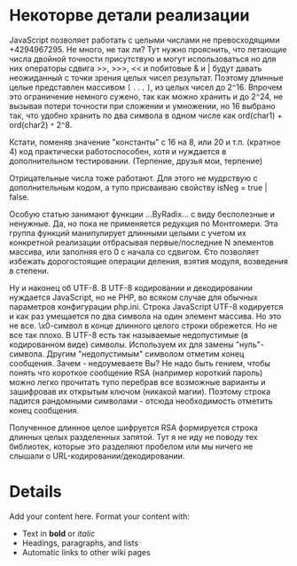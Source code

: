 # Некоторве детали реализации #

JavaScript позволяет работать с целыми числами не превосходящими +4294967295. Не много, не так ли? Тут нужно прояснить, что летающие числа двойной точности присутствую и могут использоваться но для них операторы сдвига >>, >>>, << и побитовые & и | будут давать неожиданный с точки зрения целых чисел результат. Поэтому длинные целые представлен массивом `[` . . . `]`, из целых чисел до 2`^`16. Впрочем это ограничение немного сужено, так как можно хранить и до 2`^`24, не вызывая потери точности при сложении и умножении, но 16 выбрано так, что удобно хранить по два символа в одном числе как ord(char1) + ord(char2) `*` 2`^`8.

Кстати, поменяв значение "константы" с 16 на 8, или 20 и т.п. (кратное 4) код практически работоспособен, хотя и нуждается в дополнительном тестировании. (Терпение, друзья мои, терпение)

Отрицательные числа тоже работают. Для этого не мудрствую с дополнительным кодом, а тупо присваиваю свойству isNeg = true | false.

Особую статью занимают функции ...ByRadix... с виду бесполезные и ненужные. Да, но пока не применяется редукция по Монтгомери. Эта группа функций манипулирует длинными целыми с учетом их конкретной реализации отбрасывая первые/последние N элементов массива, или заполняя его 0 с начала со сдвигом. Єто позволяет избежать дорогостоящие операции деления, взятия модуля, возведения в степени.

Ну и наконец об UTF-8. В UTF-8 кодировании и декодировании нуждается JavaScript, но не PHP, во всяком случае для обычных параметров конфигурации php.ini. Строка JavaScript UTF-8 кодируется и как раз умещается по два символа на один элемент массива. Но это не все. \х0-символ в конце длинного целого строки обрежется. Но не все так плохо. В UTF-8 есть так называемые недопустимые (в кодированном виде) символы. Используем их для замены "нуль"-символа. Другим "недопустимым" символом отметим конец сообщения. Зачем - недоумеваете Вы? Не надо быть гением, чтобы понять что короткое сообщение RSA (например короткий пароль) можно легко прочитать тупо перебрав все возможные варианты и зашифровав их открытым ключом (никакой магии). Поэтому строка падится рандомными символами - отсюда необходимость отметить конец сообщения.

Полученное длинное целое шифруется RSA формируется строка длинных целых разделенных запятой. Тут я не иду не поводу тех библиотек, которые это разделяют пробелом или мы ничего не слышали о URL-кодировании/декодировании.


# Details #

Add your content here.  Format your content with:
  * Text in **bold** or _italic_
  * Headings, paragraphs, and lists
  * Automatic links to other wiki pages